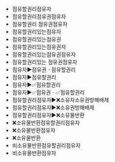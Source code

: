 - 점유할권리점유자
- 점유할권리점유권점유자
- 점유할권리 점유권점유자
- 점유할권리있는점유자
- 점유할권리있는점유권
- 점유할권리있는점유권자
- 점유할권리있는점유권점유자
- 점유할권리있는 점유권점유자
- 점유자▶️점유권ㆍ점유할권리
- 점유자▶️점유할권리
- 점유자▶️✅점유할권리
- 점유자▶️✅점유권ㆍ✅점유할권리
- 점유할권리점유자▶️❌소유자소유권방해배제
- 점유할권리점유자▶️❌소유권방해배제
- 점유할권리점유자▶️❌소유물반환
- ❌소유물반환점유할권리점유자
- ❌소유물반환점유자
- ❌소유물반환
- 비소유물반환점유할권리점유자
- 비소유물반환점유자